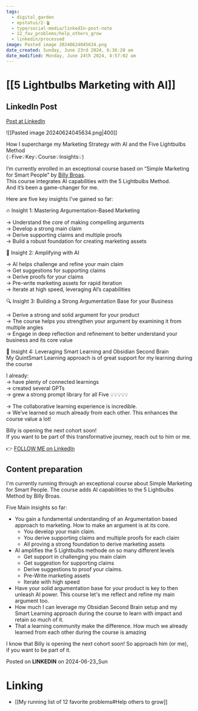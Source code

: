 ```yaml
---
tags:
  - digital_garden
  - epstatus/2-🪴
  - type/social-media/linkedIn-post-note
  - 12_fav_problems/help_others_grow
  - linkedin/processed
image: Pasted image 20240624045634.png
date_created: Sunday, June 23rd 2024, 6:36:20 am
date_modified: Monday, June 24th 2024, 4:57:02 am
---
```

# [[5 Lightbulbs Marketing with AI]]
## LinkedIn Post
[Post at LinkedIn](https://www.linkedin.com/posts/sebastiankamilli_how-i-supercharge-my-marketing-strategy-with-activity-7210553087738941440-2pUA?utm_source=share&utm_medium=member_desktop)

![[Pasted image 20240624045634.png|400]]

How I supercharge my Marketing Strategy with AI and the Five Lightbulbs Method  
(💡Five💡Key💡Course💡Insights💡)  
  
I’m currently enrolled in an exceptional course based on “Simple Marketing for Smart People” by [](https://www.linkedin.com/in/ACoAAADIwlUBRzxXl9jQaCOCKhUAm_B_BF8XDYg)[Billy Broas](https://www.linkedin.com/in/billybroas/).  
This course integrates AI capabilities with the 5 Lightbulbs Method.  
And it’s been a game-changer for me.  
  
Here are five key insights I’ve gained so far:  
  
🔥 Insight 1: Mastering Argumentation-Based Marketing  
  
→ Understand the core of making compelling arguments  
→ Develop a strong main claim  
→ Derive supporting claims and multiple proofs  
→ Build a robust foundation for creating marketing assets  
  
🤖 Insight 2: Amplifying with AI  
  
→ AI helps challenge and refine your main claim  
→ Get suggestions for supporting claims  
→ Derive proofs for your claims  
→ Pre-write marketing assets for rapid iteration  
→ Iterate at high speed, leveraging AI’s capabilities  
  
🔍 Insight 3: Building a Strong Argumentation Base for your Business  
  
→ Derive a strong and solid argument for your product  
→ The course helps you strengthen your argument by examining it from multiple angles  
→ Engage in deep reflection and refinement to better understand your business and its core value  
  
🧠 Insight 4: Leveraging Smart Learning and Obsidian Second Brain  
My QuintSmart Learning approach is of great support for my learning during the course  
  
I already:  
→ have plenty of connected learnings  
→ created several GPTs  
→ grew a strong prompt library for all Five 💡💡💡💡💡  
  
  
→ The collaborative learning experience is incredible.  
→ We’ve learned so much already from each other. This enhances the course value a lot!  
  
Billy is opening the next cohort soon!  
If you want to be part of this transformative journey, reach out to him or me.
  

👉 [FOLLOW ME on LinkedIn](https://www.linkedin.com/comm/mynetwork/discovery-see-all?usecase=PEOPLE_FOLLOWS&followMember=sebastiankamilli)

## Content preparation
I'm currently running through an exceptional course about Simple Marketing for Smart People. The course adds AI capabilities to the 5 Lightbulbs Method by Billy Broas. 

Five Main insights so far:
+ You gain a fundamental understanding of an Argumentation based approach to marketing. How to make an argument is at its core. 
	+ You develop your main claim. 
	+ You derive supporting claims and multiple proofs for each claim
	+ All proving a strong foundation to derive marketing assets
+ AI amplifies the 5 Lightbulbs methode on so many different levels
	+ Get support in challenging you main claim
	+ Get suggestion for supporting claims
	+ Derive suggestions to proof your claims. 
	+ Pre-Write marketing assets
	+ Iterate with high speed
+ Have your solid argumentation base for your product is key to then unleash AI power. This course let's me reflect and refine my main argument too. 
+ How much I can leverage my Obsidian Second Brain setup and my Smart Learning approach during the course to learn with impact and retain so much of it.
+ That a learning community make the difference. How much we already learned from each other during the course is amazing

I know that Billy is opening the next cohort soon! So approach him (or me), if you want to be part of it.

Posted on **LINKEDIN** on 2024-06-23_Sun
# Linking
+ [[My running list of 12 favorite problems#Help others to grow]]